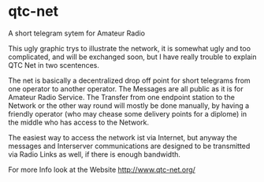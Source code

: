 qtc-net
=======

A short telegram sytem for Amateur Radio


This ugly graphic trys to illustrate the network, it is somewhat ugly and too complicated, 
and will be exchanged soon, but I have really trouble to explain QTC Net in two 
scentences.

The net is basically a decentralized drop off point for short telegrams from one operator 
to another operator. The Messages are all public as it is for Amateur Radio Service. The 
Transfer from one endpoint station to the Network or the other way round will mostly be 
done manually, by having a friendly operator (who may chease some delivery points for 
a diplome) in the middle who has access to the Network. 

The easiest way to access the network ist via Internet, but anyway the messages and 
Interserver communications are designed to be transmitted via Radio Links as well, 
if there is enough bandwidth.

For more Info look at the Website http://www.qtc-net.org/ 


